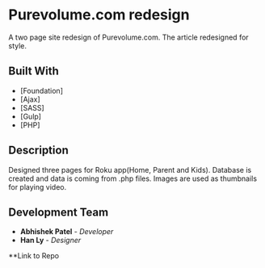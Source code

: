 # Purevolume.com redesign

A two page site redesign of Purevolume.com. The article redesigned for style.

## Built With

* [Foundation]
* [Ajax]
* [SASS]
* [Gulp]
* [PHP]

## Description
Designed three pages for Roku app(Home, Parent and Kids).
Database is created and data is coming from .php files.
Images are used as thumbnails for playing video.

## Development Team

* **Abhishek Patel** - *Developer*
* **Han Ly** - *Designer*



**Link to Repo
